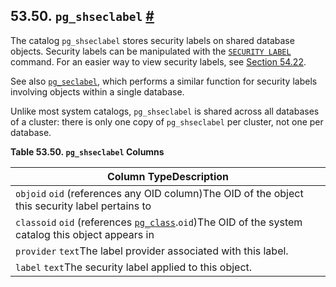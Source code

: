 ## 53.50. `pg_shseclabel` [#](#CATALOG-PG-SHSECLABEL)

The catalog `pg_shseclabel` stores security labels on shared database objects. Security labels can be manipulated with the [`SECURITY LABEL`](sql-security-label.html "SECURITY LABEL") command. For an easier way to view security labels, see [Section 54.22](view-pg-seclabels.html "54.22. pg_seclabels").

See also [`pg_seclabel`](catalog-pg-seclabel.html "53.46. pg_seclabel"), which performs a similar function for security labels involving objects within a single database.

Unlike most system catalogs, `pg_shseclabel` is shared across all databases of a cluster: there is only one copy of `pg_shseclabel` per cluster, not one per database.

**Table 53.50. `pg_shseclabel` Columns**

| Column TypeDescription                                                                                                                        |
| --------------------------------------------------------------------------------------------------------------------------------------------- |
| `objoid` `oid` (references any OID column)The OID of the object this security label pertains to                                               |
| `classoid` `oid` (references [`pg_class`](catalog-pg-class.html "53.11. pg_class").`oid`)The OID of the system catalog this object appears in |
| `provider` `text`The label provider associated with this label.                                                                               |
| `label` `text`The security label applied to this object.                                                                                      |